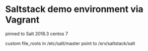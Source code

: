 # Saltstack demo environment via Vagrant

pinned to Salt 2018.3
centos 7

custom file_roots in /etc/salt/master point to /srv/saltstack/salt